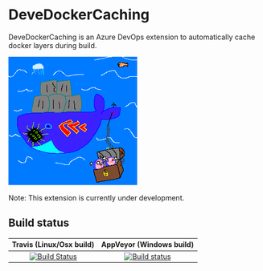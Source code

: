 # DeveDockerCaching
DeveDockerCaching is an Azure DevOps extension to automatically cache docker layers during build.

![](DeveDockerCaching.png)

Note: This extension is currently under development.

## Build status

| Travis (Linux/Osx build) | AppVeyor (Windows build) |
|:------------------------:|:------------------------:|
| [![Build Status](https://travis-ci.org/devedse/DeveDockerCaching.svg?branch=master)](https://travis-ci.org/devedse/DeveDockerCaching) | [![Build status](https://ci.appveyor.com/api/projects/status/nirya7203ltfb8gn?svg=true)](https://ci.appveyor.com/project/devedse/devedockercaching) |